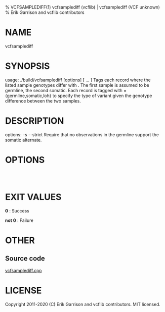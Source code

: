 % VCFSAMPLEDIFF(1) vcfsamplediff (vcflib) | vcfsamplediff (VCF unknown)
% Erik Garrison and vcflib contributors

# NAME

vcfsamplediff

# SYNOPSIS

usage: ./build/vcfsamplediff [options] <tag> <sample> <sample> [ <sample> ... ] <vcf file> Tags each record where the listed sample genotypes differ with <tag>. The first sample is assumed to be germline, the second somatic. Each record is tagged with <tag>={germline,somatic,loh} to specify the type of variant given the genotype difference between the two samples.

# DESCRIPTION

options: -s --strict Require that no observations in the germline support the somatic alternate.

# OPTIONS

```



```

# EXIT VALUES

**0**
: Success

**not 0**
: Failure

# OTHER

## Source code

[vcfsamplediff.cpp](https://github.com/vcflib/vcflib/blob/master/src/vcfsamplediff.cpp)

# LICENSE

Copyright 2011-2020 (C) Erik Garrison and vcflib contributors. MIT licensed.

<!--
  Created with ./scripts/bin2md.rb scripts/bin2md-template.erb
-->
